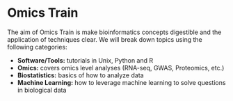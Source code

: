 # Omics Train 

The aim of Omics Train is make bioinformatics concepts digestible and the application of techniques clear. We will break down topics using the following categories:

- **Software/Tools:** tutorials in Unix, Python and R
- **Omics:** covers omics level analyses (RNA-seq, GWAS, Proteomics, etc.)
- **Biostatistics:** basics of how to analyze data
- **Machine Learning:** how to leverage machine learning to solve questions in biological data
